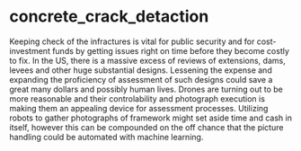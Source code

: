 # concrete_crack_detaction
Keeping check of the infractures is vital for public security and for cost-investment funds by getting issues right on time before they become costly to fix. In the US, there is a massive excess of reviews of extensions, dams, levees and other huge substantial designs. Lessening the expense and expanding the proficiency of assessment of such designs could save a great many dollars and possibly human lives. Drones are turning out to be more reasonable and their controlability and photograph execution is making them an appealing device for assessment processes. Utilizing robots to gather photographs of framework might set aside time and cash in itself, however this can be compounded on the off chance that the picture handling could be automated with machine learning.
